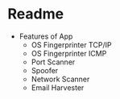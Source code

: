 # Readme 
* Features of App
  * OS Fingerprinter TCP/IP
  * OS Fingerprinter ICMP
  * Port Scanner
  * Spoofer
  * Network Scanner
  * Email Harvester 
